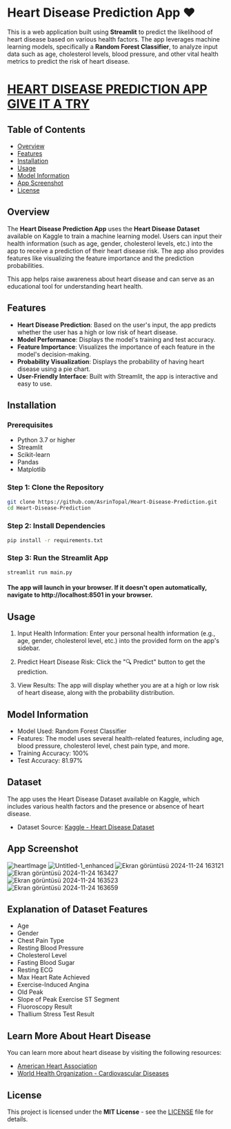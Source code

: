 # Heart Disease Prediction App ❤️

This is a web application built using **Streamlit** to predict the likelihood of heart disease based on various health factors. The app leverages machine learning models, specifically a **Random Forest Classifier**, to analyze input data such as age, cholesterol levels, blood pressure, and other vital health metrics to predict the risk of heart disease.

# [HEART DISEASE PREDICTION APP GIVE IT A TRY](https://heart-disease-prediction-app-by-asrin-topal.streamlit.app)

## Table of Contents
- [Overview](#overview)
- [Features](#features)
- [Installation](#installation)
- [Usage](#usage)
- [Model Information](#model-information)
- [App Screenshot](#app-screenshot)
- [License](#license)

## Overview

The **Heart Disease Prediction App** uses the **Heart Disease Dataset** available on Kaggle to train a machine learning model. Users can input their health information (such as age, gender, cholesterol levels, etc.) into the app to receive a prediction of their heart disease risk. The app also provides features like visualizing the feature importance and the prediction probabilities.

This app helps raise awareness about heart disease and can serve as an educational tool for understanding heart health.

## Features

- **Heart Disease Prediction**: Based on the user's input, the app predicts whether the user has a high or low risk of heart disease.
- **Model Performance**: Displays the model's training and test accuracy.
- **Feature Importance**: Visualizes the importance of each feature in the model's decision-making.
- **Probability Visualization**: Displays the probability of having heart disease using a pie chart.
- **User-Friendly Interface**: Built with Streamlit, the app is interactive and easy to use.

## Installation

### Prerequisites

- Python 3.7 or higher
- Streamlit
- Scikit-learn
- Pandas
- Matplotlib

### Step 1: Clone the Repository

```bash
git clone https://github.com/AsrinTopal/Heart-Disease-Prediction.git
cd Heart-Disease-Prediction
```

### Step 2: Install Dependencies
```bash
pip install -r requirements.txt
```

### Step 3: Run the Streamlit App
```
streamlit run main.py
```
#### The app will launch in your browser. If it doesn't open automatically, navigate to http://localhost:8501 in your browser.

## Usage
1. Input Health Information: Enter your personal health information (e.g., age, gender, cholesterol level, etc.) into the provided form on the app's sidebar.

2. Predict Heart Disease Risk: Click the "🔍 Predict" button to get the prediction.

3. View Results: The app will display whether you are at a high or low risk of heart disease, along with the probability distribution.

## Model Information
- Model Used: Random Forest Classifier
- Features: The model uses several health-related features, including age, blood pressure, cholesterol level, chest pain type, and more.
- Training Accuracy: 100%
- Test Accuracy: 81.97% 

## Dataset
The app uses the Heart Disease Dataset available on Kaggle, which includes various health factors and the presence or absence of heart disease.
- Dataset Source: [Kaggle - Heart Disease Dataset](https://www.kaggle.com/datasets/johnsmith88/heart-disease-dataset)

## App Screenshot
![heartImage](https://github.com/user-attachments/assets/78265a30-c42a-4b1b-8fb4-04b1c582b54d)
![Untitled-1_enhanced](https://github.com/user-attachments/assets/070f4032-9002-482e-a4d4-ba62a3723088)
![Ekran görüntüsü 2024-11-24 163121](https://github.com/user-attachments/assets/6656c88a-03e3-44b6-8063-c37794730452)
![Ekran görüntüsü 2024-11-24 163427](https://github.com/user-attachments/assets/53489b5c-4e72-4268-a483-ed05949b9351)
![Ekran görüntüsü 2024-11-24 163523](https://github.com/user-attachments/assets/19628a65-7c60-4d8c-a107-2810a2ce26a3)
![Ekran görüntüsü 2024-11-24 163659](https://github.com/user-attachments/assets/edea5fbe-b89f-4a4f-919c-3f440daa6101)


## Explanation of Dataset Features
- Age
- Gender
- Chest Pain Type
- Resting Blood Pressure
- Cholesterol Level
- Fasting Blood Sugar
- Resting ECG
- Max Heart Rate Achieved
- Exercise-Induced Angina
- Old Peak
- Slope of Peak Exercise ST Segment
- Fluoroscopy Result
- Thallium Stress Test Result

## Learn More About Heart Disease
You can learn more about heart disease by visiting the following resources:

- [American Heart Association](https://www.heart.org/)
- [World Health Organization - Cardiovascular Diseases](https://www.who.int/health-topics/cardiovascular-diseases)

## License
This project is licensed under the **MIT License** - see the [LICENSE](LICENSE) file for details.

